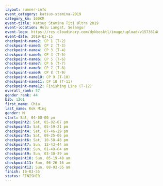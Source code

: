 ```yaml
--- 
layout: runner-info 
event_category: katsuo-stamina-2019 
category_km: 100KM 
event-title: Katsuo Stamina Titi Ultra 2019 
event-location: Hulu Langat, Selangor 
event-logo: https://res.cloudinary.com/dykbosktl/image/upload/v1573614825/Logo/Logo_p7ft6n.png 
event-date: 2019-03-15 
checkpoint-name2: CP 1 (T-2) 
checkpoint-name3: CP 2 (T-3) 
checkpoint-name4: CP 3 (T-4) 
checkpoint-name5: CP 4 (T-5) 
checkpoint-name6: CP 5 (T-6) 
checkpoint-name7: CP 6 (T-7) 
checkpoint-name8: CP 7 (T-8) 
checkpoint-name9: CP 8 (T-9) 
checkpoint-name10: CP 9 (T-10) 
checkpoint-name11: CP 10 (T-11) 
checkpoint-name12: Finishing Line (T-12) 
overall_rank: 57
gender_rank: 44
bib: 1261
first_name: Chia
last_name: Kok Ming
gender: M
start: Sat, 04-00-00 pm
checkpoint2: Sat, 05-02-07 pm
checkpoint3: Sat, 05-59-21 pm
checkpoint4: Sat, 07-46-29 pm
checkpoint5: Sat, 09-25-06 pm
checkpoint6: Sat, 10-58-48 pm
checkpoint7: Sun, 12-43-44 am
checkpoint8: Sun, 01-49-04 am
checkpoint9: Sun, 03-30-39 am
checkpoint10: Sun, 05-19-48 am
checkpoint11: Sun, 06-26-16 am
checkpoint12: Sun, 08-03-55 am
finish: 16-03-55
status: FINISHER
--- 
```

